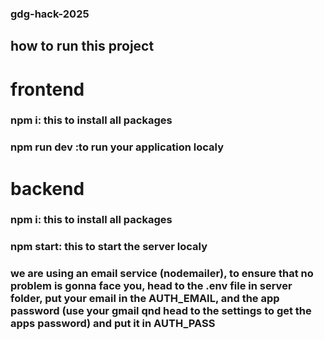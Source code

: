 ### gdg-hack-2025
## how to run this project
# frontend
### npm i: this to install all packages 
### npm run dev :to run your application localy
# backend
### npm i: this to install all packages
### npm start: this to start the server localy
### we are using an email service (nodemailer), to ensure that no problem is gonna face you, head to the .env file in server folder, put your email in the AUTH_EMAIL, and the app password (use your gmail qnd head to the settings to get the apps password) and put it in AUTH_PASS

